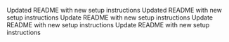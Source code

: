 Updated README with new setup instructions
Updated README with new setup instructions
Update README with new setup instructions
Update README with new setup instructions
Update README with new setup instructions
